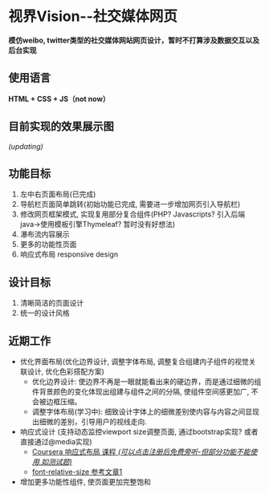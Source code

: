 # 视界Vision--社交媒体网页 
**模仿weibo, twitter类型的社交媒体网站网页设计，暂时不打算涉及数据交互以及后台实现**

## 使用语言
**HTML + CSS + JS（not now）**

## 目前实现的效果展示图
_(updating)_

## 功能目标
1. 左中右页面布局(已完成)
2. 导航栏页面简单跳转(初始功能已完成, 需要进一步增加网页引入导航栏)
3. 修改网页框架模式, 实现复用部分复合组件(PHP? Javascripts? 引入后端java->使用模板引擎Thymeleaf? 暂时没有好想法)
4. 瀑布流内容展示
5. 更多的功能性页面
6. 响应式布局 responsive design

## 设计目标
1. 清晰简洁的页面设计
2. 统一的设计风格

## 近期工作
- 优化界面布局(优化边界设计, 调整字体布局, 调整复合组建内子组件的视觉关联设计, 优化色彩搭配方案)
  - 优化边界设计: 使边界不再是一眼就能看出来的硬边界，而是通过细微的组件背景颜色的变化体现出组建与组件之间的分隔, 使组件空间感更加广, 不会被边框压缩。
  - 调整字体布局(学习中): 细致设计字体上的细微差别使内容与内容之间显现出细微的差别，引导用户的视线走向. 
- 响应式设计 (支持动态监控viewport size调整页面, 通过bootstrap实现? 或者直接通过@media实现) 
  - [Coursera 响应式布局 课程 _(可以点击注册后免费旁听-但部分功能不能使用,如测试题)_](https://www.coursera.org/learn/responsivedesign?specialization=web-design)
  - [font-relative-size 参考文章1](https://www.sitepoint.com/understanding-responsive-web-design-how-to-manage-fonts/)
- 增加更多功能性组件, 使页面更加完整饱和

